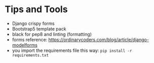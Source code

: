 # Tips and Tools
* Django crispy forms
* Bootstrap5 template pack
* black for pep8 and linting (formatting)
* forms reference: https://ordinarycoders.com/blog/article/django-modelforms
* you import the requirements file this way: `pip install -r requirements.txt`